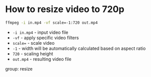 # How to resize video to 720p

```bash
ffmpeg -i in.mp4 -vf scale=-1:720 out.mp4
```

- `-i in.mp4` - input video file
- `-vf` - apply specific video filters
- `scale=` - scale video
- `-1` - width will be automatically calculated based on aspect ratio
- `720` - scaling height
- `out.mp4` - resulting video file

group: resize


